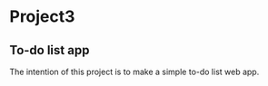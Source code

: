 # Project3

## To-do list app

The intention of this project is to make a simple to-do list web app.

